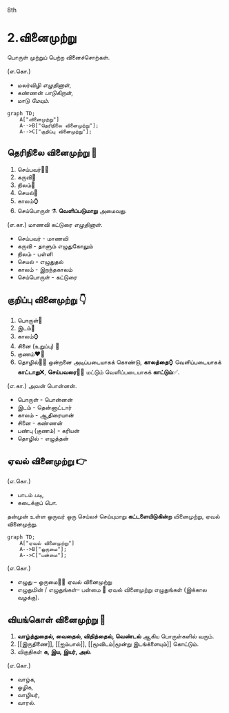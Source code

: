 8th
# 2.வினைமுற்று
பொருள் முற்றுப் பெற்ற வினைச்சொற்கள்.

(எ.கொ.)
- மலர்விழி *எழுதினாள்*,
- கண்ணன் *பாடுகிறான்*,
- மாடு *மேயும்*.

```mermaid
graph TD;
	A["வினைமுற்று"]
    A-->B["தெரிநிலை வினைமுற்று"];
    A-->C["குறிப்பு வினைமுற்று"];
```

## தெரிநிலை வினைமுற்று 👀
1. செய்பவர்🧍‍♂️
2. கருவி🔧
3. நிலம்🛬
4. செயல்💪
5. காலம்⌚
6. செய்பொருள் ⚗️
**வெளிப்படுமாறு** அமைவது.

(எ.கா.) மாணவி கட்டுரை *எழுதினாள்*. 
- செய்பவர் - மாணவி
- கருவி - தாளும் எழுதுகோலும்
- நிலம் - பள்ளி
- செயல் - எழுதுதல்
- காலம் - இறந்தகாலம்
- செய்பொருள் - கட்டுரை

## குறிப்பு வினைமுற்று 👇
1. பொருள்🎲
2. இடம்🌆
3. காலம்⌚
4. சினை (உறுப்பு) 🦵
5. குணம்❤️‍🔥
6. தொழில்👨‍💼
ஒன்றனை அடிப்படையாகக் கொண்டு, **காலத்தை**⌚ வெளிப்படையாகக் **காட்டாது**❌, **செய்பவரை**🧍‍♂️ மட்டும் வெளிப்படையாகக் **காட்டும்**✅.

(எ.கா.) அவன் பொன்னன்.
- பொருள் - பொன்னன்
- இடம் - தென்னாட்டார்
- காலம் - ஆதிரையான்
- சினை - கண்ணன்
- பண்பு (குணம்) - கரியன்
- தொழில் - எழுத்தன்

## ஏவல் வினைமுற்று 👉

(எ.கொ.)
- பாடம் *படி*,
- கடைக்குப் *பொ*.

தன்முன் உள்ள ஒருவர் ஒரு செய்லச் செய்யுமாறு **கட்டளையிடுகின்ற** வினைமுற்று, ஏவல் வினைமுற்று.

```mermaid
graph TD;
	A["ஏவல் வினைமுற்று"]
    A-->B["ஒருமை"];
    A-->C["பன்மை"];
```

(எ.கொ.)
- எழுது – ஒருமை🧍‍♂️ ஏவல் வினைமுற்று
- எழுதுமின் / எழுதுங்கள்– பன்மை 👫 ஏவல் வினைமுற்று
எழுதுங்கள் (இக்கால வழக்கு). 

## வியங்கொள் வினைமுற்று 👋

1. **வாழ்த்துதைல், வைதைல், விதித்தைல், வெண்டல்** ஆகிய பொருள்களில் வரும்.
2. [[இருதிணை]], [[ஐம்பால்]], [[மூவிடம்|மூன்று இடங்க்ளையும்]] கொட்டும். 
3. விகுதிகள் **க, இய, இயர், அல்**.

(எ.கொ.)
- வாழ்க,
- ஒழிக,
- வாழியர்,
- வாரல்.